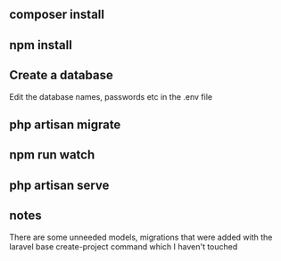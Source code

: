 ## composer install
## npm install
## Create a database
Edit the database names, passwords etc in the .env file
## php artisan migrate
## npm run watch
## php artisan serve

## notes
There are some unneeded models, migrations that were added with the laravel base create-project command which I haven't touched
